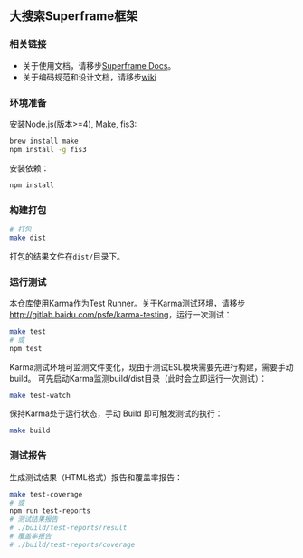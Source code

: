 ## 大搜索Superframe框架

### 相关链接

* 关于使用文档，请移步[Superframe Docs][doc]。
* 关于编码规范和设计文档，请移步[wiki][wiki]

### 环境准备

安装Node.js(版本>=4), Make, fis3:

```bash
brew install make
npm install -g fis3
```

安装依赖：

```bash
npm install
```

### 构建打包

```bash
# 打包
make dist
```

打包的结果文件在`dist/`目录下。

### 运行测试

本仓库使用Karma作为Test Runner。关于Karma测试环境，请移步<http://gitlab.baidu.com/psfe/karma-testing>，运行一次测试：

```bash
make test
# 或
npm test
```

Karma测试环境可监测文件变化，现由于测试ESL模块需要先进行构建，需要手动build。
可先启动Karma监测build/dist目录（此时会立即运行一次测试）：

```bash
make test-watch
```

保持Karma处于运行状态，手动 Build 即可触发测试的执行：
 
```bash
make build
```

### 测试报告

生成测试结果（HTML格式）报告和覆盖率报告：

```bash
make test-coverage
# 或
npm run test-reports
# 测试结果报告
# ./build/test-reports/result
# 覆盖率报告
# ./build/test-reports/coverage
```

[doc]: http://superframe.baidu.com/
[wiki]: http://gitlab.baidu.com/psfe/superframe/wikis/home

